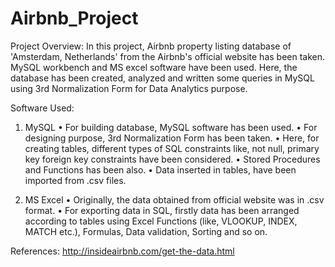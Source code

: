 # Airbnb_Project

Project Overview:
In this project, Airbnb property listing database of 'Amsterdam, Netherlands' from the Airbnb's official website has been taken. MySQL workbench and MS excel software have been used. Here, the database has been created, analyzed and written some queries in MySQL using 3rd Normalization Form for Data Analytics purpose.

Software Used:
1) MySQL
•	For building database, MySQL software has been used.
•	For designing purpose, 3rd Normalization Form has been taken. 
•	Here, for creating tables, different types of SQL constraints like, not null, primary key foreign key constraints have been considered. 
•	Stored Procedures and Functions has been also.
•	Data inserted in tables, have been imported from .csv files.

2) MS Excel
•	Originally, the data obtained from official website was in .csv format. 
•	For exporting data in SQL, firstly data has been arranged according to tables using Excel Functions (like, VLOOKUP, INDEX, MATCH etc.), Formulas, Data validation, Sorting and so on.

References:
http://insideairbnb.com/get-the-data.html
 
